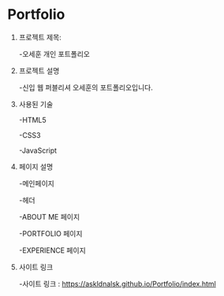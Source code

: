 # Portfolio
1. 프로젝트 제목:

    -오세훈 개인 포트폴리오 

2. 프로젝트 설명

    -신입 웹 퍼블리셔 오세훈의 포트폴리오입니다. 

3. 사용된 기술

    -HTML5

    -CSS3

    -JavaScript

4. 페이지 설명

    -메인페이지

    -헤더

    -ABOUT ME 페이지

    -PORTFOLIO  페이지

    -EXPERIENCE 페이지

5. 사이트 링크
    
    -사이트 링크 : https://askldnalsk.github.io/Portfolio/index.html

